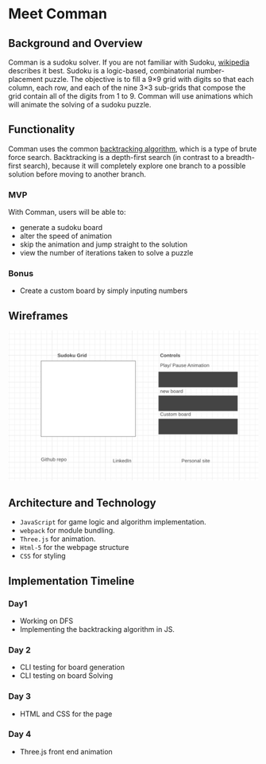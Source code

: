# Meet Comman

## Background and Overview 
Comman is a sudoku solver. If you are not familiar with Sudoku, [wikipedia](https://en.wikipedia.org/wiki/Sudoku) describes it best. Sudoku is a logic-based, combinatorial number-placement puzzle. The objective is to fill a 9×9 grid with digits so that each column, each row, and each of the nine 3×3 sub-grids that compose the grid contain all of the digits from 1 to 9. Comman will use animations which will animate the solving of a sudoku puzzle.

## Functionality
Comman uses the common [backtracking algorithm](https://en.wikipedia.org/wiki/Sudoku_solving_algorithms), which is a type of brute force search. Backtracking is a depth-first search (in contrast to a breadth-first search), because it will completely explore one branch to a possible solution before moving to another branch.  
### MVP
With Comman, users will be able to:
* generate a sudoku board 
* alter the speed of animation
* skip the animation and jump straight to the solution
* view the number of iterations taken to solve a puzzle
### Bonus
* Create a custom board by simply inputing numbers

## Wireframes 
![](https://github.com/Solomon-T/comman/blob/master/wireframe.png)

## Architecture and Technology
* `JavaScript` for game logic and algorithm implementation.
* `webpack` for module bundling.
* `Three.js` for animation.
* `Html-5` for the webpage structure
* `CSS` for styling

## Implementation Timeline 
### Day1
* Working on DFS
* Implementing the backtracking algorithm in JS.
### Day 2
*  CLI testing for board generation
*  CLI testing on board  Solving
### Day 3
* HTML and CSS for the page
### Day 4 
* Three.js front end animation
